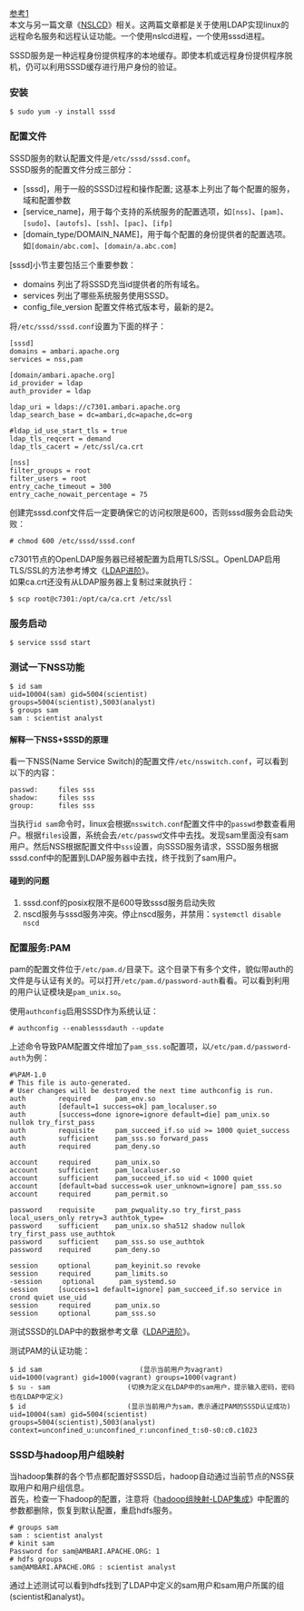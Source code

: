 [参考1](https://access.redhat.com/documentation/en-US/Red_Hat_Enterprise_Linux/6/html/Deployment_Guide/SSSD-Introduction.html)  
本文与另一篇文章《[NSLCD](https://github.com/wbwangk/wbwangk.github.io/wiki/NSLCD)》相关。这两篇文章都是关于使用LDAP实现linux的远程命名服务和远程认证功能。一个使用nslcd进程，一个使用sssd进程。  

SSSD服务是一种远程身份提供程序的本地缓存。即使本机或远程身份提供程序脱机，仍可以利用SSSD缓存进行用户身份的验证。  
### 安装
```
$ sudo yum -y install sssd
```
### 配置文件
SSSD服务的默认配置文件是`/etc/sssd/sssd.conf`。  
SSSD服务的配置文件分成三部分：  
- [sssd]，用于一般的SSSD过程和操作配置; 这基本上列出了每个配置的服务，域和配置参数  
- [service_name]，用于每个支持的系统服务的配置选项，如`[nss]`、`[pam]`、`[sudo]`、`[autofs]`、`[ssh]`、`[pac]`、`[ifp]`  
- [domain_type/DOMAIN_NAME]，用于每个配置的身份提供者的配置选项。如`[domain/abc.com]`、`[domain/a.abc.com]`  

[sssd]小节主要包括三个重要参数：  
- domains 列出了将SSSD充当id提供者的所有域名。    
- services 列出了哪些系统服务使用SSSD。  
- config_file_version 配置文件格式版本号，最新的是2。  

将`/etc/sssd/sssd.conf`设置为下面的样子：
```
[sssd]
domains = ambari.apache.org
services = nss,pam

[domain/ambari.apache.org]
id_provider = ldap
auth_provider = ldap

ldap_uri = ldaps://c7301.ambari.apache.org
ldap_search_base = dc=ambari,dc=apache,dc=org

#ldap_id_use_start_tls = true
ldap_tls_reqcert = demand
ldap_tls_cacert = /etc/ssl/ca.crt

[nss]
filter_groups = root
filter_users = root
entry_cache_timeout = 300
entry_cache_nowait_percentage = 75
```
创建完sssd.conf文件后一定要确保它的访问权限是600，否则sssd服务会启动失败：  
```
# chmod 600 /etc/sssd/sssd.conf
```

c7301节点的OpenLDAP服务器已经被配置为启用TLS/SSL。OpenLDAP启用TLS/SSL的方法参考博文《[LDAP进阶](https://imaidata.github.io/blog/ldap2/)》。  
如果ca.crt还没有从LDAP服务器上复制过来就执行：
```
$ scp root@c7301:/opt/ca/ca.crt /etc/ssl
```
### 服务启动
```
$ service sssd start
```
### 测试一下NSS功能
```
$ id sam
uid=10004(sam) gid=5004(scientist) groups=5004(scientist),5003(analyst)
$ groups sam
sam : scientist analyst
```
#### 解释一下NSS+SSSD的原理
看一下NSS(Name Service Switch)的配置文件`/etc/nsswitch.conf`，可以看到以下的内容：
```
passwd:     files sss
shadow:     files sss
group:      files sss
```   
当执行`id sam`命令时，linux会根据`nsswitch.conf`配置文件中的`passwd`参数查看用户。根据`files`设置，系统会去`/etc/passwd`文件中去找。发现sam里面没有sam用户。然后NSS根据配置文件中`sss`设置，向SSSD服务请求，SSSD服务根据sssd.conf中的配置到LDAP服务器中去找，终于找到了sam用户。  

#### 碰到的问题
1. sssd.conf的posix权限不是600导致sssd服务启动失败  
2. nscd服务与sssd服务冲突。停止nscd服务，并禁用：`systemctl disable nscd`  

### 配置服务:PAM
pam的配置文件位于`/etc/pam.d/`目录下。这个目录下有多个文件，貌似带auth的文件是与认证有关的。可以打开`/etc/pam.d/password-auth`看看。可以看到利用的用户认证模块是`pam_unix.so`。

使用`authconfig`启用SSSD作为系统认证：
```
# authconfig --enablesssdauth --update
```
上述命令导致PAM配置文件增加了`pam_sss.so`配置项，以`/etc/pam.d/password-auth`为例：
```
#%PAM-1.0
# This file is auto-generated.
# User changes will be destroyed the next time authconfig is run.
auth        required      pam_env.so
auth        [default=1 success=ok] pam_localuser.so
auth        [success=done ignore=ignore default=die] pam_unix.so nullok try_first_pass
auth        requisite     pam_succeed_if.so uid >= 1000 quiet_success
auth        sufficient    pam_sss.so forward_pass
auth        required      pam_deny.so

account     required      pam_unix.so
account     sufficient    pam_localuser.so
account     sufficient    pam_succeed_if.so uid < 1000 quiet
account     [default=bad success=ok user_unknown=ignore] pam_sss.so
account     required      pam_permit.so

password    requisite     pam_pwquality.so try_first_pass local_users_only retry=3 authtok_type=
password    sufficient    pam_unix.so sha512 shadow nullok try_first_pass use_authtok
password    sufficient    pam_sss.so use_authtok
password    required      pam_deny.so

session     optional      pam_keyinit.so revoke
session     required      pam_limits.so
-session     optional      pam_systemd.so
session     [success=1 default=ignore] pam_succeed_if.so service in crond quiet use_uid
session     required      pam_unix.so
session     optional      pam_sss.so
```
测试SSSD的LDAP中的数据参考文章《[LDAP进阶](https://imaidata.github.io/blog/ldap2/)》。  

测试PAM的认证功能：
```
$ id sam                        (显示当前用户为vagrant)
uid=1000(vagrant) gid=1000(vagrant) groups=1000(vagrant)
$ su - sam                   (切换为定义在LDAP中的sam用户，提示输入密码，密码也在LDAP中定义)
$ id                         (显示当前用户为sam，表示通过PAM的SSSD认证成功)
uid=10004(sam) gid=5004(scientist) groups=5004(scientist),5003(analyst) context=unconfined_u:unconfined_r:unconfined_t:s0-s0:c0.c1023
```
### SSSD与hadoop用户组映射
当hadoop集群的各个节点都配置好SSSD后，hadoop自动通过当前节点的NSS获取用户和用户组信息。  
首先，检查一下hadoop的配置，注意将《[hadoop组映射-LDAP集成](https://imaidata.github.io/blog/2017/09/01/hadoop%E7%BB%84%E6%98%A0%E5%B0%84-LDAP%E9%9B%86%E6%88%90/)》中配置的参数都删除，恢复到默认配置，重启hdfs服务。  
```
# groups sam
sam : scientist analyst
# kinit sam
Password for sam@AMBARI.APACHE.ORG: 1
# hdfs groups
sam@AMBARI.APACHE.ORG : scientist analyst
```
通过上述测试可以看到hdfs找到了LDAP中定义的sam用户和sam用户所属的组(scientist和analyst)。  